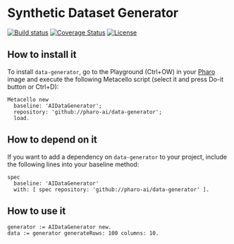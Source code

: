 # Synthetic Dataset Generator

[![Build status](https://github.com/pharo-ai/data-generator/workflows/CI/badge.svg)](https://github.com/pharo-ai/data-generator/actions/workflows/test.yml)
[![Coverage Status](https://coveralls.io/repos/github/pharo-ai/data-generator/badge.svg?branch=master)](https://coveralls.io/github/pharo-ai/data-generator?branch=master)
[![License](https://img.shields.io/badge/license-MIT-blue.svg)](https://raw.githubusercontent.com/pharo-ai/data-generator/master/LICENSE)

## How to install it

To install `data-generator`, go to the Playground (Ctrl+OW) in your [Pharo](https://pharo.org/) image and execute the following Metacello script (select it and press Do-it button or Ctrl+D):

```Smalltalk
Metacello new
  baseline: 'AIDataGenerator';
  repository: 'github://pharo-ai/data-generator';
  load.
```

## How to depend on it

If you want to add a dependency on `data-generator` to your project, include the following lines into your baseline method:

```Smalltalk
spec
  baseline: 'AIDataGenerator'
  with: [ spec repository: 'github://pharo-ai/data-generator' ].
```

## How to use it

```st
generator := AIDataGenerator new.
data := generator generateRows: 100 columns: 10.
```
